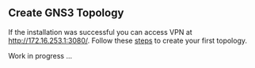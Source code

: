 ## Create GNS3 Topology

If the installation was successful you can access VPN at http://172.16.253.1:3080/. Follow these [steps](https://docs.gns3.com/docs/getting-started/your-first-gns3-topology#create-your-topology) to create your first topology.

Work in progress ...